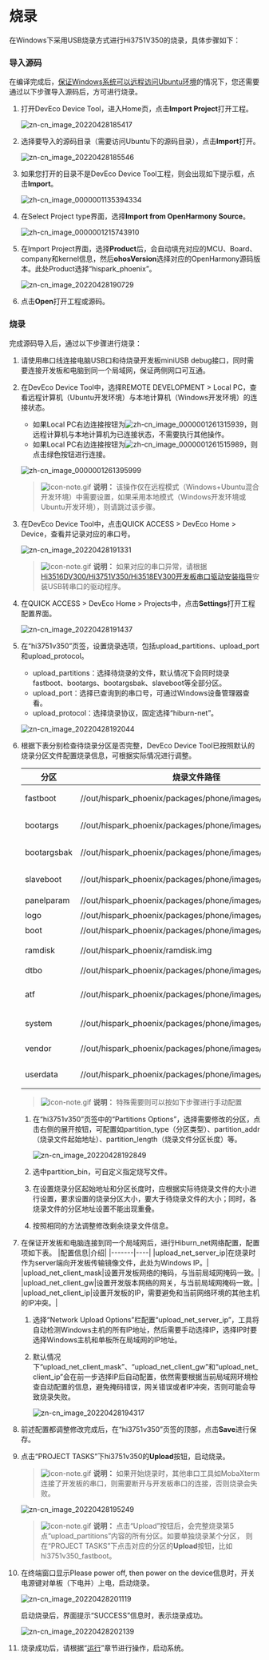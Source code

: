 # 烧录


在Windows下采用USB烧录方式进行Hi3751V350的烧录，具体步骤如下：


### 导入源码

在编译完成后，[保证Windows系统可以远程访问Ubuntu环境](../quick-start/quickstart-standard-env-setup.md)的情况下，您还需要通过以下步骤导入源码后，方可进行烧录。

1. 打开DevEco Device Tool，进入Home页，点击**Import Project**打开工程。

   ![zn-cn_image_20220428185417](figures/zn-cn_image_20220428185417.png)

2. 选择要导入的源码目录（需要访问Ubuntu下的源码目录），点击**Import**打开。

   ![zn-cn_image_20220428185546](figures/zn-cn_image_20220428185546.png)

3. 如果您打开的目录不是DevEco Device Tool工程，则会出现如下提示框，点击**Import**。

   ![zh-cn_image_0000001135394334](figures/zh-cn_image_0000001135394334.png)

4. 在Select Project type界面，选择**Import from OpenHarmony Source**。

   ![zh-cn_image_0000001215743910](figures/zh-cn_image_0000001215743910.png)

5. 在Import Project界面，选择**Product**后，会自动填充对应的MCU、Board、company和kernel信息，然后**ohosVersion**选择对应的OpenHarmony源码版本。此处Product选择“hispark_phoenix”。

   ![zn-cn_image_20220428190729](figures/zn-cn_image_20220428190729.png)

6. 点击**Open**打开工程或源码。


### 烧录


完成源码导入后，通过以下步骤进行烧录：


1. 请使用串口线连接电脑USB口和待烧录开发板miniUSB debug接口，同时需要连接开发板和电脑到同一个局域网，保证两侧网口可互通。

2. 在DevEco Device Tool中，选择REMOTE DEVELOPMENT &gt; Local PC，查看远程计算机（Ubuntu开发环境）与本地计算机（Windows开发环境）的连接状态。

   - 如果Local PC右边连接按钮为![zh-cn_image_0000001261315939](figures/zh-cn_image_0000001261315939.png)，则远程计算机与本地计算机为已连接状态，不需要执行其他操作。
   - 如果Local PC右边连接按钮为![zh-cn_image_0000001261515989](figures/zh-cn_image_0000001261515989.png)，则点击绿色按钮进行连接。

   ![zh-cn_image_0000001261395999](figures/zh-cn_image_0000001261395999.png)

   > ![icon-note.gif](public_sys-resources/icon-note.gif) **说明：**
   > 该操作仅在远程模式（Windows+Ubuntu混合开发环境）中需要设置，如果采用本地模式（Windows开发环境或Ubuntu开发环境），则请跳过该步骤。

3. 在DevEco Device Tool中，点击QUICK ACCESS &gt; DevEco Home &gt; Device，查看并记录对应的串口号。

   ![zn-cn_image_20220428191331](figures/zn-cn_image_20220428191331.png)

   > ![icon-note.gif](public_sys-resources/icon-note.gif) **说明：**
   > 如果对应的串口异常，请根据[Hi3516DV300/Hi3751V350/Hi3518EV300开发板串口驱动安装指导](https://device.harmonyos.com/cn/docs/documentation/guide/hi3516_hi3518-drivers-0000001050743695)安装USB转串口的驱动程序。

4. 在QUICK ACCESS &gt; DevEco Home &gt; Projects中，点击**Settings**打开工程配置界面。

   ![zn-cn_image_20220428191437](figures/zn-cn_image_20220428191437.png)

5. 在“hi3751v350”页签，设置烧录选项，包括upload_partitions、upload_port和upload_protocol。

   - upload_partitions：选择待烧录的文件，默认情况下会同时烧录fastboot、bootargs、bootargsbak、slaveboot等全部分区。
   - upload_port：选择已查询到的串口号，可通过Windows设备管理器查看。
   - upload_protocol：选择烧录协议，固定选择“hiburn-net”。

   ![zn-cn_image_20220428192044](figures/zn-cn_image_20220428192044.png)

6. 根据下表分别检查待烧录分区是否完整，DevEco Device Tool已按照默认的烧录分区文件配置烧录信息，可根据实际情况进行调整。

   | 分区 | 烧录文件路径 | 内容 |
   | --------- | ------- | ---- |
   | fastboot | //out/hispark_phoenix/packages/phone/images/fastboot.bin | uboot镜像 |
   | bootargs  | //out/hispark_phoenix/packages/phone/images/bootargs.bin | 启动参数二进制 |
   | bootargsbak  | //out/hispark_phoenix/packages/phone/images/bootargs.bin | 启动参数二进制 |
   | slaveboot | //out/hispark_phoenix/packages/phone/images/slaveboot.bin | 从核启动镜像 |
   | panelparam | //out/hispark_phoenix/packages/phone/images/panel.img | 屏幕参数 |
   | logo | //out/hispark_phoenix/packages/phone/images/logo.img | 开机logo |
   | boot | //out/hispark_phoenix/packages/phone/images/uImage | 内核镜像 |
   | ramdisk | //out/hispark_phoenix/ramdisk.img | RAMDisk启动镜像 |
   | dtbo | //out/hispark_phoenix/packages/phone/images/dtbo.img | 内核DTS |
   | atf | //out/hispark_phoenix/packages/phone/images/atf.bin | ARM trusted firmware |
   | system | //out/hispark_phoenix/packages/phone/images/system.img | system分区镜像 |
   | vendor | //out/hispark_phoenix/packages/phone/images/vendor.img | vendor分区镜像 |
   | userdata | //out/hispark_phoenix/packages/phone/images/userdata.img | data分区镜像 |

   > ![icon-note.gif](public_sys-resources/icon-note.gif) **说明：**
   > 特殊需要则可以按如下步骤进行手动配置

   1. 在“hi3751v350”页签中的“Partitions Options”，选择需要修改的分区，点击右侧的展开按钮，可配置如partition_type（分区类型）、partition_addr（烧录文件起始地址）、partition_length（烧录文件分区长度）等。

       ![zn-cn_image_20220428192849](figures/zn-cn_image_20220428192849.png)

   2. 选中partition_bin，可自定义指定烧写文件。

   3. 在设置烧录分区起始地址和分区长度时，应根据实际待烧录文件的大小进行设置，要求设置的烧录分区大小，要大于待烧录文件的大小；同时，各烧录文件的分区地址设置不能出现重叠。

   4. 按照相同的方法调整修改剩余烧录文件信息。

7. 在保证开发板和电脑连接到同一个局域网后，进行Hiburn_net网络配置，配置项如下表。
   |配置信息|介绍|
   |-------|----|
   |upload_net_server_ip|在烧录时作为server端向开发板传输镜像文件，此处为Windows IP。|
   |upload_net_client_mask|设置开发板网络的掩码，与当前局域网掩码一致。|
   |upload_net_client_gw|设置开发版本网络的网关，与当前局域网掩码一致。|
   |upload_net_client_ip|设置开发板的IP，需要避免和当前网络环境的其他主机的IP冲突。|

   1. 选择“Network Upload Options”栏配置“upload_net_server_ip”，工具将自动检测Windows主机的所有IP地址，然后需要手动选择IP，选择IP时要选择Windows主机和单板所在局域网的IP地址。

   2. 默认情况下“upload_net_client_mask”、“upload_net_client_gw”和“upload_net_client_ip”会在前一步选择IP后自动配置，依然需要根据当前局域网环境检查自动配置的信息，避免掩码错误，网关错误或者IP冲突，否则可能会导致烧录失败。

      ![zn-cn_image_20220428194317](figures/zn-cn_image_20220428194317.png)

8. 前述配置都调整修改完成后，在“hi3751v350”页签的顶部，点击**Save**进行保存。

9. 点击“PROJECT TASKS”下hi3751v350的**Upload**按钮，启动烧录。

   > ![icon-note.gif](public_sys-resources/icon-note.gif) **说明：**
   > 如果开始烧录时，其他串口工具如MobaXterm连接了开发板的串口，则需要断开与开发板串口的连接，否则烧录会失败。

    ![zn-cn_image_20220428195249](figures/zn-cn_image_20220428195249.png)

   > ![icon-note.gif](public_sys-resources/icon-note.gif) **说明：**
   > 点击“Upload”按钮后，会完整烧录第5点“upload_partitions”内容的所有分区。如要单独烧录某个分区， 
   > 则在“PROJECT TASKS”下点击对应的分区的**Upload**按钮，比如hi3751v350_fastboot。

10. 在终端窗口显示Please power off, then power on the device信息时，开关电源键对单板（下电并）上电，启动烧录。

      ![zn-cn_image_20220428201119](figures/zn-cn_image_20220428201119.png)

      启动烧录后，界面提示“SUCCESS”信息时，表示烧录成功。

      ![zn-cn_image_20220428202139](figures/zn-cn_image_20220428202139.png)

11. 烧录成功后，请根据“[运行](./quickstart-ide-standard-running-hi3751-running)”章节进行操作，启动系统。